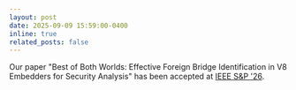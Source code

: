 ```yaml
---
layout: post
date: 2025-09-09 15:59:00-0400
inline: true
related_posts: false
---
```


Our paper "Best of Both Worlds:
Effective Foreign Bridge Identification in V8 Embedders for Security Analysis"
has been accepted at [IEEE S&P '26](https://sp2026.ieee-security.org/).
